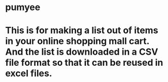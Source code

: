 # pumyee
# This is for making a list out of items in your online shopping mall cart. And the list is downloaded in a CSV file format so that it can be reused in excel files. 
